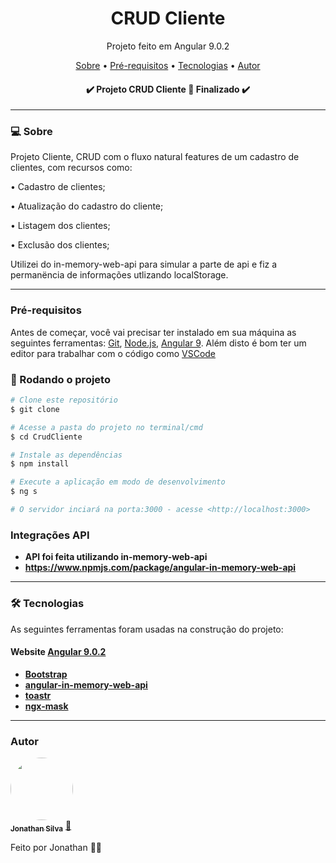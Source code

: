 <h1 align="center">CRUD Cliente</h1>
<p align="center">Projeto feito em Angular 9.0.2</p>

<p align="center">
 <a href="#-sobre">Sobre</a> •
 <a href="#pré-requisitos">Pré-requisitos</a> • 
 <a href="#-tecnologias">Tecnologias</a> • 
 <a href="#autor">Autor</a>
</p>

<h4 align="center"> 
	✔️ Projeto CRUD Cliente 🚀 Finalizado ✔️
</h4>

---

### 💻 Sobre

Projeto Cliente, CRUD com o fluxo natural features de um cadastro de clientes, com recursos como:
<p>•	Cadastro de clientes;</p>
<p>•	Atualização do cadastro do cliente;</p>
<p>•	Listagem dos clientes;</p>
<p>•	Exclusão dos clientes;</p>
Utilizei do in-memory-web-api para simular a parte de api e fiz a permanëncia de informações utlizando localStorage.

---

### Pré-requisitos

Antes de começar, você vai precisar ter instalado em sua máquina as seguintes ferramentas:
[Git]("https://git-scm.com"), [Node.js](https://nodejs.org/en/), [Angular 9](https://angular.io/). 
Além disto é bom ter um editor para trabalhar com o código como [VSCode](https://code.visualstudio.com/)

### 🎲 Rodando o projeto
```bash
# Clone este repositório
$ git clone

# Acesse a pasta do projeto no terminal/cmd
$ cd CrudCliente

# Instale as dependências
$ npm install

# Execute a aplicação em modo de desenvolvimento
$ ng s

# O servidor inciará na porta:3000 - acesse <http://localhost:3000>
```
### Integrações API
-   **API foi feita utilizando in-memory-web-api**
-   **https://www.npmjs.com/package/angular-in-memory-web-api**
---

### 🛠 Tecnologias

As seguintes ferramentas foram usadas na construção do projeto:

#### **Website**  [Angular 9.0.2](https://angular.io/)

-   **[Bootstrap](https://getbootstrap.com/)**
-   **[angular-in-memory-web-api](https://www.npmjs.com/package/angular-in-memory-web-api)**
-   **[toastr](https://www.npmjs.com/package/ngx-toastr)**
-   **[ngx-mask](https://www.npmjs.com/package/ngx-mask)**

---
### Autor

<a href="https://www.linkedin.com/in/jonathan-silva-a8a20b203/">
 <img style="border-radius: 50%;" src="https://avatars1.githubusercontent.com/u/51300546?s=400&u=3933e0767a90751ca7c6fb1e4ea2feccbe1d3d54&v=4" width="100px;" alt=""/>
 <br />
 <sub><b>Jonathan Silva</b></sub></a> <a href="https://github.com/JonathanSz">🚀</a>


Feito por Jonathan 👋🏽 
